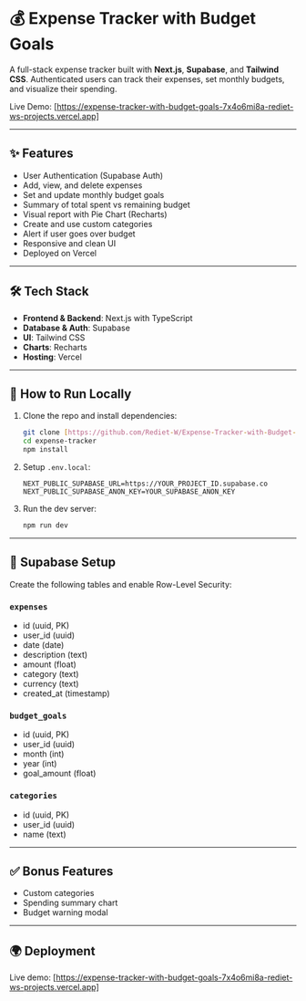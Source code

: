 # 💰 Expense Tracker with Budget Goals

A full-stack expense tracker built with **Next.js**, **Supabase**, and **Tailwind CSS**. Authenticated users can track their expenses, set monthly budgets, and visualize their spending.

Live Demo: [https://expense-tracker-with-budget-goals-7x4o6mi8a-rediet-ws-projects.vercel.app]

---

## ✨ Features

- User Authentication (Supabase Auth)
- Add, view, and delete expenses
- Set and update monthly budget goals
- Summary of total spent vs remaining budget
- Visual report with Pie Chart (Recharts)
- Create and use custom categories
- Alert if user goes over budget
- Responsive and clean UI
- Deployed on Vercel

---

## 🛠️ Tech Stack

- **Frontend & Backend**: Next.js with TypeScript
- **Database & Auth**: Supabase
- **UI**: Tailwind CSS
- **Charts**: Recharts
- **Hosting**: Vercel

---

## 🧪 How to Run Locally

1. Clone the repo and install dependencies:

   ```bash
   git clone [https://github.com/Rediet-W/Expense-Tracker-with-Budget-Goals.git]
   cd expense-tracker
   npm install
   ```

2. Setup `.env.local`:

   ```env
   NEXT_PUBLIC_SUPABASE_URL=https://YOUR_PROJECT_ID.supabase.co
   NEXT_PUBLIC_SUPABASE_ANON_KEY=YOUR_SUPABASE_ANON_KEY
   ```

3. Run the dev server:

   ```bash
   npm run dev
   ```

---

## 🔐 Supabase Setup

Create the following tables and enable Row-Level Security:

### `expenses`
- id (uuid, PK)
- user_id (uuid)
- date (date)
- description (text)
- amount (float)
- category (text)
- currency (text)
- created_at (timestamp)

### `budget_goals`
- id (uuid, PK)
- user_id (uuid)
- month (int)
- year (int)
- goal_amount (float)

### `categories`
- id (uuid, PK)
- user_id (uuid)
- name (text)

---

## ✅ Bonus Features

- Custom categories
- Spending summary chart
- Budget warning modal

---

## 🌍 Deployment

Live demo: [https://expense-tracker-with-budget-goals-7x4o6mi8a-rediet-ws-projects.vercel.app]
